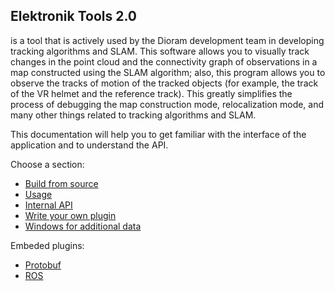 ﻿## Elektronik Tools 2.0 

is a tool that is actively used by the Dioram development team in developing tracking algorithms and SLAM.
This software allows you to visually track changes in the point cloud and the connectivity graph of observations in a map
constructed using the SLAM algorithm; also, this program allows you to observe the tracks of motion of the tracked objects
(for example, the track of the VR helmet and the reference track).
This greatly simplifies the process of debugging the map construction mode, relocalization mode,
and many other things related to tracking algorithms and SLAM.

This documentation will help you to get familiar with the interface of the application and to understand the API.

Choose a section:
- [Build from source](Build-EN.md)
- [Usage](Usage-EN.md)
- [Internal API](API-EN.md)
- [Write your own plugin](Plugins-EN.md)
- [Windows for additional data](Windows-EN.md)

Embeded plugins:
- [Protobuf](Protobuf-EN.md)
- [ROS](ROS-EN.md)
